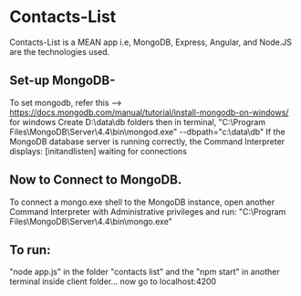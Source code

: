 # Contacts-List
Contacts-List is a MEAN app i.e, MongoDB, Express, Angular, and Node.JS are the technologies used.

## Set-up MongoDB-
To set mongodb,
refer this --> https://docs.mongodb.com/manual/tutorial/install-mongodb-on-windows/ for windows
Create D:\data\db folders
then in terminal, "C:\Program Files\MongoDB\Server\4.4\bin\mongod.exe" --dbpath="c:\data\db"
If the MongoDB database server is running correctly, the Command Interpreter displays:
[initandlisten] waiting for connections

## Now to Connect to MongoDB.
To connect a mongo.exe shell to the MongoDB instance, open another Command Interpreter with Administrative privileges and run:
"C:\Program Files\MongoDB\Server\4.4\bin\mongo.exe"

## To run:
"node app.js" in the folder "contacts list"
and the "npm start" in another terminal inside client folder...
now go to localhost:4200

